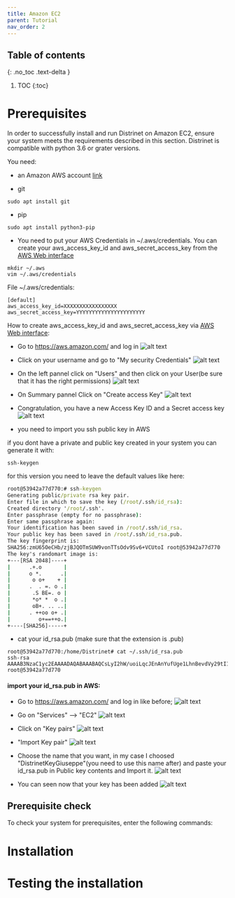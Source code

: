 ```yaml
---
title: Amazon EC2
parent: Tutorial
nav_order: 2
---
```


## Table of contents
{: .no_toc .text-delta }

1. TOC
{:toc}

# Prerequisites

In order to successfully install and run Distrinet on Amazon EC2, ensure your system meets the requirements described in this section.
Distrinet is compatible with python 3.6 or grater versions.

You need:
* an Amazon AWS account [link](https://aws.amazon.com/)

* git
```
sudo apt install git
```

* pip
```
sudo apt install python3-pip
```


* You need to put your AWS Credentials in ~/.aws/credentials.
You can create your aws_access_key_id and aws_secret_access_key from the [AWS Web interface](https://aws.amazon.com/)
```
mkdir ~/.aws
vim ~/.aws/credentials
```

File ~/.aws/credentials:
```
[default]
aws_access_key_id=XXXXXXXXXXXXXXXXX
aws_secret_access_key=YYYYYYYYYYYYYYYYYYYYYY
```

How to create aws_access_key_id and aws_secret_access_key via [AWS Web interface](https://aws.amazon.com/):

* Go to https://aws.amazon.com/ and log in
![alt text](images/Step1.png)

* Click on your username and go to "My security Credentials"
![alt text](images/Step2.png)

* On the left pannel click on "Users" and then click on your User(be sure that it has the right permissions)
![alt text](images/Step3.png)

* On Summary pannel Click on "Create access Key"
![alt text](images/Step4.png)

* Congratulation, you have a new Access Key ID and a Secret access key 
![alt text](images/Step5.png)

* you need to import you ssh public key in AWS

if you dont have a private and public key created in your system you can generate it with:
```
ssh-keygen
```

for this version you need to leave the default values like here:
```bat
root@53942a77d770:# ssh-keygen
Generating public/private rsa key pair.
Enter file in which to save the key (/root/.ssh/id_rsa):
Created directory '/root/.ssh'.
Enter passphrase (empty for no passphrase):
Enter same passphrase again:
Your identification has been saved in /root/.ssh/id_rsa.
Your public key has been saved in /root/.ssh/id_rsa.pub.
The key fingerprint is:
SHA256:zmU65OeCHb/zjBJQOTmSUW9vonTTsOdv9Sv6+VCUtoI root@53942a77d770
The key's randomart image is:
+---[RSA 2048]----+
|      .+.o       |
|      o *.      .|
|       o o+    + |
|      .  . =. o .|
|       .S BE=. o |
|       *o* *  o .|
|       oB+. .. ..|
|      . ++oo o+ .|
|         o+==++o.|
+----[SHA256]-----+
```

* cat your id_rsa.pub (make sure that the extension is .pub)
```
root@53942a77d770:/home/Distrinet# cat ~/.ssh/id_rsa.pub
ssh-rsa AAAAB3NzaC1yc2EAAAADAQABAAABAQCsLyI2hW/uoiLqcJEnAnYufUge1LhnBevdVy29tI1r93KFcQrspE2LwuwWhVxtC4QdhIIcZ1nfN5zTIWhOkIUXEc3oZcu/JEMix+ygJXoW53/6gKC/hPqZPT+d2ahyoXw+zYqOjBp3VjhHG32jfQE5oGhU3nSTVrdPj3BEnJJ0o4WHyLiwRxv5z2aATS7b0ziYU2f3Zwdf3s+zJ54Ois6/c6TtTGI0B8p2zr4CrsK5pCaUnlW0/sgOsS98wAP1NjxDxPUak2cr8ZbMA7TWLUXO11HAZaW2qgqxImsg90Wf4RQkX5GesmTglSl0W/t3Jg+3Q4idX4PgRzPl4GAMvJp7 root@53942a77d770
```

#### import  your id_rsa.pub in AWS:
* Go to https://aws.amazon.com/ and log in like before;
![alt text](images/Step1.png)

* Go on "Services" --> "EC2"
![alt text](images/Key1.png)

* Click on "Key pairs"
![alt text](images/Key2.png)

* "Import Key pair"
![alt text](images/Key3.png)

* Choose the name that you want, in my case I choosed "DistrinetKeyGiuseppe"(you need to use this name after) and paste your id_rsa.pub in Public key contents and Import it.
![alt text](images/Key4.png)

* You can seen now that your key has been added
![alt text](images/Key5.png)


## Prerequisite check
To check your system for prerequisites, enter the following commands:

# Installation

# Testing the installation
